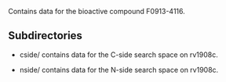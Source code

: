 Contains data for the bioactive compound F0913-4116.

## Subdirectories

- cside/ contains data for the C-side search space on rv1908c.

- nside/ contains data for the N-side search space on rv1908c.


